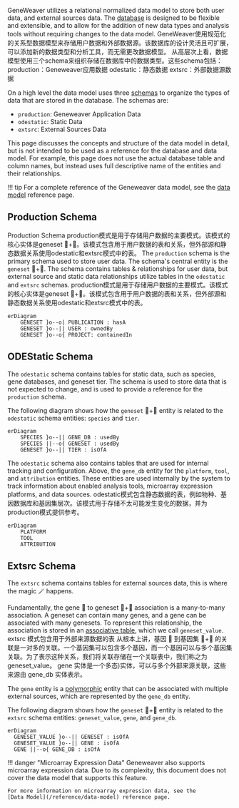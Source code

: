 
GeneWeaver utilizes a relational normalized data model to store both user data, and
external sources data. The [database](https://en.wikipedia.org/wiki/Database) is 
designed to be flexible and extensible, and to allow for the addition of new data types 
and analysis tools without requiring changes to the data model.
GeneWeaver使用规范化的关系型数据模型来存储用户数据和外部数据源。该数据库的设计灵活且可扩展，可以添加新的数据类型和分析工具，而无需更改数据模型。
从高层次上看，数据模型使用三个schema来组织存储在数据库中的数据类型。这些schema包括：
production：Geneweaver应用数据
odestatic：静态数据
extsrc：外部数据源数据

On a high level the data model uses three 
[schemas](https://en.wikipedia.org/wiki/Database_schema) to organize the types of data
that are stored in the database. The schemas are:

- `production`: Geneweaver Application Data
- `odestatic`: Static Data
- `extsrc`: External Sources Data

This page discusses the concepts and structure of the data model in detail, but is not 
intended to be used as a reference for the database and data model. For example, this 
page does not use the actual database table and column names, but instead uses full 
descriptive name of the entities and their relationships.

!!! tip
    For a complete reference of the Geneweaver data model, see the 
    [data model](/reference/data-model) reference page. 

## Production Schema
Production Schema
production模式是用于存储用户数据的主要模式。该模式的核心实体是geneset 🧬+📂。该模式包含用于用户数据的表和关系，但外部源和静态数据关系使用odestatic和extsrc模式中的表。
The `production` schema is the primary schema used to store user data. The schema's 
central entity is the `geneset` 🧬+📂. The schema contains tables & relationships for
user data, but external source and static data relationships utilize tables in the
`odestatic` and `extsrc` schemas.
production模式是用于存储用户数据的主要模式。该模式的核心实体是geneset 🧬+📂。该模式包含用于用户数据的表和关系，但外部源和静态数据关系使用odestatic和extsrc模式中的表。


``` mermaid
erDiagram
    GENESET }o--o| PUBLICATION : hasA
    GENESET }o--|| USER : ownedBy
    GENESET }o--o{ PROJECT: containedIn
```

## ODEStatic Schema
The `odestatic` schema contains tables for static data, such as species, gene databases,
and geneset tier. The schema is used to store data that is not expected to change, and
is used to provide a reference for the `production` schema.

The following diagram shows how the `geneset` 🧬+📂 entity is related to the `odestatic`
schema entities: `species` and `tier`.
``` mermaid
erDiagram
    SPECIES }o--|| GENE_DB : usedBy
    SPECIES ||--o{ GENESET : usedBy
    GENESET }o--|| TIER : isOfA
```

The `odestatic` schema also contains tables that are used for internal tracking
and configuration. Above, the `gene_db` entity for the `platform`, `tool`, and 
`attribution` entities. These entities are used internally by the system to track
information about enabled analysis tools, microarray expression platforms, and data 
sources.
odestatic模式包含静态数据的表，例如物种、基因数据库和基因集层次。该模式用于存储不太可能发生变化的数据，并为production模式提供参考。

```mermaid
erDiagram
    PLATFORM
    TOOL
    ATTRIBUTION
```

## Extsrc Schema
The `extsrc` schema contains tables for external sources data, this is where the 
magic 🪄 happens. 

Fundamentally, the gene 🧬 to geneset 🧬+📂 association is a many-to-many association.
A geneset can contain many genes, and a gene can be associated with many genesets. To 
represent this relationship, the association is stored in an 
[associative table](https://en.wikipedia.org/wiki/Associative_entity), which we call 
`geneset_value`.
extsrc 模式包含用于外部来源数据的表
从根本上讲，基因 🧬 到基因集 🧬+📂 的关联是一对多的关联。一个基因集可以包含多个基因，而一个基因可以与多个基因集关联。为了表示这种关系，我们将关联存储在一个关联表中，我们称之为 geneset_value。
gene 实体是一个多态)实体，可以与多个外部来源关联，这些来源由 gene_db 实体表示。

The `gene` entity is a 
[polymorphic](https://en.wikipedia.org/wiki/Polymorphism_(computer_science)) entity that
can be associated with multiple external sources, which are represented by the `gene_db`
entity.

The following diagram shows how the `geneset` 🧬+📂 entity is related to the `extsrc`
schema entities: `geneset_value`, `gene`, and `gene_db`.

``` mermaid
erDiagram
  GENESET_VALUE }o--|| GENESET : isOfA
  GENESET_VALUE }o--|| GENE : isOfA
  GENE ||--o{ GENE_DB : isOfA
```

!!! danger "Microarray Expression Data"
    Geneweaver also supports microarray expression data. Due to its complexity, this 
    document does not cover the data model that supports this feature.

    For more information on microarray expression data, see the
    [Data Model](/reference/data-model) reference page.